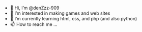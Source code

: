 - 👋 Hi, I’m @denZzz-909
- 👀 I’m interested in making games and web sites
- 🌱 I’m currently learning html, css, and php (and also python)
- 📫 How to reach me ...

<!---
denZzz-909/denZzz-909 is a ✨ special ✨ repository because its `README.md` (this file) appears on your GitHub profile.
You can click the Preview link to take a look at your changes.
--->
